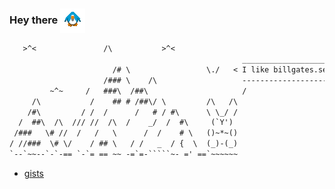 ### Hey there <img src="img/pengue.gif" alt="pengue" style="vertical-align: middle;">


```txt
   >^<               /\           >^<               
                                                    _____________________      
                       /# \                 \./   < I like billgates.sex! >
                     /### \    /\                   ---------------------
         ~^~     /   ###\  /##\                     / 
     /\           /    ## # /##\/ \         /\   /\ 
    /#\         / /  /      /   # / #\      \ \_/ /
  /  ##\  /\  /// //  /\  /    _/  /  #\     (`Y') 
 /###   \# //  /   /   \      /  /    # \   ()~*~()
/ //###  \# \/    / ## \   / /   _  / {  \  (_)-(_)
`--`~~--`-`-== `-`= == ~~ -=`=-`````~- =' ==`~~~~~~
```

- [gists](https://gist.github.com/nuckle)


